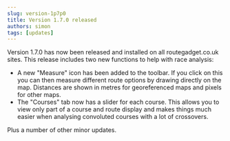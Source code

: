 ```yaml
---
slug: version-1p7p0
title: Version 1.7.0 released
authors: simon
tags: [updates]
---
```


Version 1.7.0 has now been released and installed on all routegadget.co.uk sites. This release includes two new functions to help with race analysis:

- A new "Measure" icon has been added to the toolbar. If you click on this you can then measure different route options by drawing directly on the map. Distances are shown in metres for georeferenced maps and pixels for other maps.
- The "Courses" tab now has a slider for each course. This allows you to view only part of a course and route display and makes things much easier when analysing convoluted courses with a lot of crossovers.

Plus a number of other minor updates.

